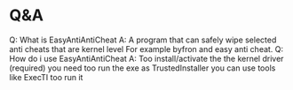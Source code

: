  # Q&A
Q: What is EasyAntiAntiCheat
A: A program that can safely wipe selected anti cheats that are kernel level
For example byfron and easy anti cheat.
Q: How do i use EasyAntiAntiCheat
A: Too install/activate the the kernel driver (required)
you need too run the exe as TrustedInstaller you can use tools like ExecTI too run it
